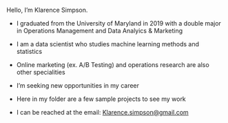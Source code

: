 Hello, I’m Klarence Simpson. 

- I graduated from the University of Maryland in 2019 with a double major in Operations Management and Data Analyics & Marketing 

- I am a data scientist who studies machine learning methods and statistics

- Online marketing (ex. A/B Testing) and operations research are also other specialities

- I’m seeking new opportunities in my career 

- Here in my folder are a few sample projects to see my work

- I can be reached at the email: Klarence.simpson@gmail.com
